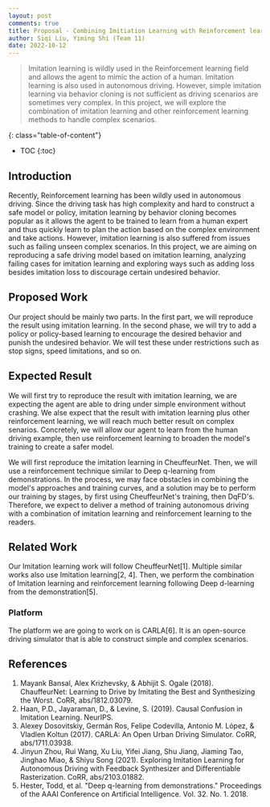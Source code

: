 ```yaml
---
layout: post
comments: true
title: Proposal - Combining Imitiation Learning with Reinforcement learning for autonomous driving in CARLA
author: Siqi Liu, Yiming Shi (Team 11)
date: 2022-10-12
---
```



> Imitation learning is wildly used in the Reinforcement learning field and allows the agent to mimic the action of a human. Imitation learning is also used in autonomous driving. However, simple imitation learning via behavior cloning is not sufficient as driving scenarios are sometimes very complex. In this project, we will explore the combination of imitation learning and other reinforcement learning methods to handle complex scenarios. 
<!-- (prev proposal)> Ususally driving involves multiple intelligent agents, intelligent machine or human. With more information cooperated, agents may performs differently to achieve their goals. In this projects, we want to research about Reinforcement Learning (RL) based method such that all the agents collaborate with each other to achieve the best goal in total. -->
<!--more-->
{: class="table-of-content"}
* TOC
{:toc}

## Introduction 
Recently, Reinforcement learning has been wildly used in autonomous driving. Since the driving task has high complexity and hard to construct a safe model or policy, imitation learning by behavior cloning becomes popular as it allows the agent to be trained to learn from a human expert and thus quickly learn to plan the action based on the complex environment and take actions. However, imitation learning is also suffered from issues such as failing unseen complex scenarios. In this project, we are aiming on reproducing a safe driving model based on imitation learning, analyzing failing cases for imitation learning and exploring ways such as adding loss besides imitation loss to discourage certain undesired behavior.

<!-- As 5G techniques become more mature, vehicle-to-everything (V2X) becomes possible. This allows vehicles to communicate with any entity that may affect, or may be affected by, the vehicle. A vehicle may use this information to act differently to achieve the final goal.  -->

## Proposed Work
Our project should be mainly two parts. In the first part, we will reproduce the result using imitation learning. In the second phase, we will try to add a policy or policy-based learning to encourage the desired behavior and punish the undesired behavior. We will test these under restrictions such as stop signs, speed limitations, and so on.

## Expected Result
We will first try to reproduce the result with imitation learning, we are expecting the agent are able to dring under simple environment without crashing. We alse expect that the result with imitation learning plus other reinforcement learning, we will reach much better result on complex senarios. 
Concretely, we will allow our agent to learn from the human driving example, then use reinforcement learning to broaden the model's training to create a safer model. 

We will first reproduce the imitation learning in CheuffeurNet. Then, we will use a reinforcement technique similar to Deep q-learning from demonstrations. 
In the process, we may face obstacles in combining the model's approaches and training curves, and a solution may be to perform our training by stages, by first using CheuffeurNet's training, then DqFD's. 
Therefore, we expect to deliver a method of training autonomous driving with a combination of imitation learning and reinforcement learning to the readers. 

## Related Work

Our Imitation learning work will follow CheuffeurNet[1]. 
Multiple similar works also use Imitation learning[2, 4].
Then, we perform the combination of Imitation learning and reinforcement learning following Deep d-learning from the demonstration[5].

### Platform
The platform we are going to work on is CARLA[6]. It is an open-source driving simulator that is able to construct simple and complex scenarios.

## References
1. Mayank Bansal, Alex Krizhevsky, & Abhĳit S. Ogale (2018). ChauffeurNet: Learning to Drive by Imitating the Best and Synthesizing the Worst. CoRR, abs/1812.03079.
2. Haan, P.D., Jayaraman, D., & Levine, S. (2019). Causal Confusion in Imitation Learning. NeurIPS.
3. Alexey Dosovitskiy, Germán Ros, Felipe Codevilla, Antonio M. Lόpez, & Vladlen Koltun (2017). CARLA: An Open Urban Driving Simulator. CoRR, abs/1711.03938.
4. Jinyun Zhou, Rui Wang, Xu Liu, Yifei Jiang, Shu Jiang, Jiaming Tao, Jinghao Miao, & Shiyu Song (2021). Exploring Imitation Learning for Autonomous Driving with Feedback Synthesizer and Differentiable Rasterization. CoRR, abs/2103.01882.
5. Hester, Todd, et al. "Deep q-learning from demonstrations." Proceedings of the AAAI Conference on Artificial Intelligence. Vol. 32. No. 1. 2018.
